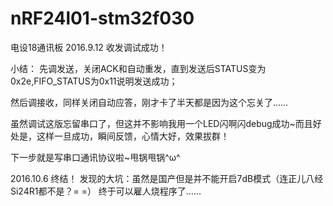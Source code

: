 ﻿# nRF24l01-stm32f030
电设18通讯板
2016.9.12 收发调试成功！

小结：
先调发送，关闭ACK和自动重发，直到发送后STATUS变为0x2e,FIFO_STATUS为0x11说明发送成功；

然后调接收，同样关闭自动应答，刚才卡了半天都是因为这个忘关了……

虽然调试这版忘留串口了，但这并不影响我用一个LED闪啊闪debug成功~而且好处是，这样一旦成功，瞬间反馈，心情大好，效果拔群！

下一步就是写串口通讯协议啦~甩锅甩锅^ω^

2016.10.6
终结！
发现的大坑：虽然是国产但是并不能开启7dB模式（连正儿八经Si24R1都不是？= =）
终于可以雇人烧程序了……